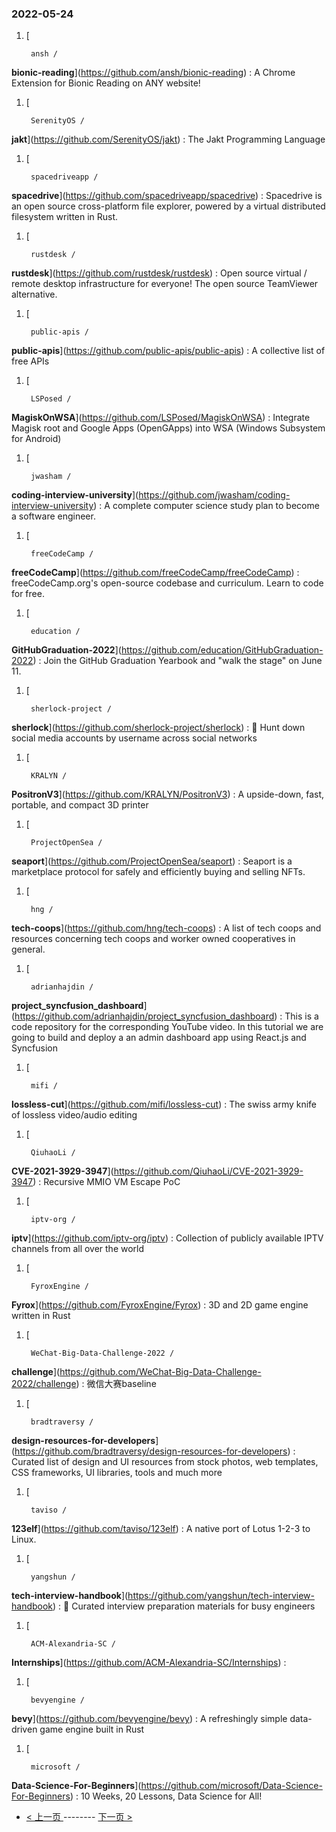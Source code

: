 ### 2022-05-24 
1. [
    

        ansh /
**bionic-reading**](https://github.com/ansh/bionic-reading) : A Chrome Extension for Bionic Reading on ANY website!
1. [
    

        SerenityOS /
**jakt**](https://github.com/SerenityOS/jakt) : The Jakt Programming Language
1. [
    

        spacedriveapp /
**spacedrive**](https://github.com/spacedriveapp/spacedrive) : Spacedrive is an open source cross-platform file explorer, powered by a virtual distributed filesystem written in Rust.
1. [
    

        rustdesk /
**rustdesk**](https://github.com/rustdesk/rustdesk) : Open source virtual / remote desktop infrastructure for everyone! The open source TeamViewer alternative.
1. [
    

        public-apis /
**public-apis**](https://github.com/public-apis/public-apis) : A collective list of free APIs
1. [
    

        LSPosed /
**MagiskOnWSA**](https://github.com/LSPosed/MagiskOnWSA) : Integrate Magisk root and Google Apps (OpenGApps) into WSA (Windows Subsystem for Android)
1. [
    

        jwasham /
**coding-interview-university**](https://github.com/jwasham/coding-interview-university) : A complete computer science study plan to become a software engineer.
1. [
    

        freeCodeCamp /
**freeCodeCamp**](https://github.com/freeCodeCamp/freeCodeCamp) : freeCodeCamp.org's open-source codebase and curriculum. Learn to code for free.
1. [
    

        education /
**GitHubGraduation-2022**](https://github.com/education/GitHubGraduation-2022) : Join the GitHub Graduation Yearbook and "walk the stage" on June 11.
1. [
    

        sherlock-project /
**sherlock**](https://github.com/sherlock-project/sherlock) : 🔎 Hunt down social media accounts by username across social networks
1. [
    

        KRALYN /
**PositronV3**](https://github.com/KRALYN/PositronV3) : A upside-down, fast, portable, and compact 3D printer
1. [
    

        ProjectOpenSea /
**seaport**](https://github.com/ProjectOpenSea/seaport) : Seaport is a marketplace protocol for safely and efficiently buying and selling NFTs.
1. [
    

        hng /
**tech-coops**](https://github.com/hng/tech-coops) : A list of tech coops and resources concerning tech coops and worker owned cooperatives in general.
1. [
    

        adrianhajdin /
**project_syncfusion_dashboard**](https://github.com/adrianhajdin/project_syncfusion_dashboard) : This is a code repository for the corresponding YouTube video. In this tutorial we are going to build and deploy a an admin dashboard app using React.js and Syncfusion
1. [
    

        mifi /
**lossless-cut**](https://github.com/mifi/lossless-cut) : The swiss army knife of lossless video/audio editing
1. [
    

        QiuhaoLi /
**CVE-2021-3929-3947**](https://github.com/QiuhaoLi/CVE-2021-3929-3947) : Recursive MMIO VM Escape PoC
1. [
    

        iptv-org /
**iptv**](https://github.com/iptv-org/iptv) : Collection of publicly available IPTV channels from all over the world
1. [
    

        FyroxEngine /
**Fyrox**](https://github.com/FyroxEngine/Fyrox) : 3D and 2D game engine written in Rust
1. [
    

        WeChat-Big-Data-Challenge-2022 /
**challenge**](https://github.com/WeChat-Big-Data-Challenge-2022/challenge) : 微信大赛baseline
1. [
    

        bradtraversy /
**design-resources-for-developers**](https://github.com/bradtraversy/design-resources-for-developers) : Curated list of design and UI resources from stock photos, web templates, CSS frameworks, UI libraries, tools and much more
1. [
    

        taviso /
**123elf**](https://github.com/taviso/123elf) : A native port of Lotus 1-2-3 to Linux.
1. [
    

        yangshun /
**tech-interview-handbook**](https://github.com/yangshun/tech-interview-handbook) : 💯 Curated interview preparation materials for busy engineers
1. [
    

        ACM-Alexandria-SC /
**Internships**](https://github.com/ACM-Alexandria-SC/Internships) : 
1. [
    

        bevyengine /
**bevy**](https://github.com/bevyengine/bevy) : A refreshingly simple data-driven game engine built in Rust
1. [
    

        microsoft /
**Data-Science-For-Beginners**](https://github.com/microsoft/Data-Science-For-Beginners) : 10 Weeks, 20 Lessons, Data Science for All! 

- [ < 上一页 ](https://github.com/able8/github-trending-daily-record/blob/master/2022-05-23.md) -------- [ 下一页 > ](https://github.com/able8/github-trending-daily-record/blob/master/2022-05-25.md)